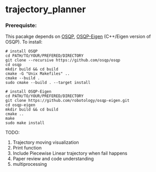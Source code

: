 # trajectory_planner

### Prerequiste:
This pacakge depends on [OSQP](https://osqp.org/), [OSQP-Eigen](https://github.com/robotology/osqp-eigen) (C++/Eigen version of OSQP). To install:
```
# install OSQP
cd PATH/TO/YOUR/PREFERED/DIRECTORY
git clone --recursive https://github.com/osqp/osqp
cd osqp
mkdir build && cd build
cmake -G "Unix Makefiles" ..
cmake --build .
sudo cmake --build . --target install

# install OSQP-Eigen
cd PATH/TO/YOUR/PREFERED/DIRECTORY
git clone https://github.com/robotology/osqp-eigen.git
cd osqp-eigen
mkdir build && cd build
cmake ..
make
sudo make install
```

TODO:
1. Trajectory moving visualization
2. Print function
3. Include Piecewise Linear trajectory when fail happens
4. Paper review and code understanding
5. multiprocessing
